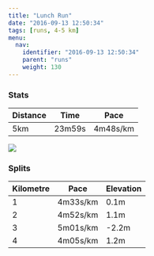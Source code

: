 ```yaml
---
title: "Lunch Run"
date: "2016-09-13 12:50:34"
tags: [runs, 4-5 km]
menu:
  nav:
    identifier: "2016-09-13 12:50:34"
    parent: "runs"
    weight: 130
---
```


### Stats

| Distance | Time | Pace |
|----------|------|------|
|5km|23m59s|4m48s/km|

<img src='https://maps.googleapis.com/maps/api/staticmap?maptype=roadmap&path=enc:iqzdIf|uNVvHnCbJzDjDh@gDlLeBzC_PeBq\l@eIpOdS~CnLpNpNvInRsKuS_NeN_BcI_QoTxAbe@wCxOkEjCiFWw@dDgCmAuEqMFuK&key=AIzaSyAfqMeaZ1CCJFGP5cWud__oZnT_Pybg-1M&size=800x800&markers=color:yellow|label:S|53.38917,-2.57492&markers=color:green|label:F|53.38913999999999,-2.5743400000000003'>

### Splits

| Kilometre | Pace | Elevation |
|------|------|-----------|
|1|4m33s/km|0.1m|
|2|4m52s/km|1.1m|
|3|5m01s/km|-2.2m|
|4|4m05s/km|1.2m|
